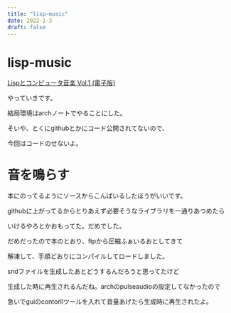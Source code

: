 ```yaml
---
title: "lisp-music"
date: 2022-1-3
draft: false
---
```

# lisp-music



[Lispとコンピュータ音楽 Vol.1 (電子版)](https://booth.pm/ja/items/1575612)



やっていきです。



結局環境はarchノートでやることにした。



そいや、とくにgithubとかにコード公開されてないので、



今回はコードのせないよ。



# 音を鳴らす



本にのってるようにソースからこんぱいるしたほうがいいです。



githubに上がってるからとりあえず必要そうなライブラリを一通りあつめたら



いけるやろとかおもってた。だめでした。



だめだったので本のとおり、ftpから圧縮ふぁいるおとしてきて



解凍して、手順どおりにコンパイルしてロードしました。



sndファイルを生成したあとどうするんだろうと思ってたけど



生成した時に再生されるんだね。archのpulseaudioの設定してなかったので



急いでguiのcontorllツールを入れて音量あげたら生成時に再生されたよ。
